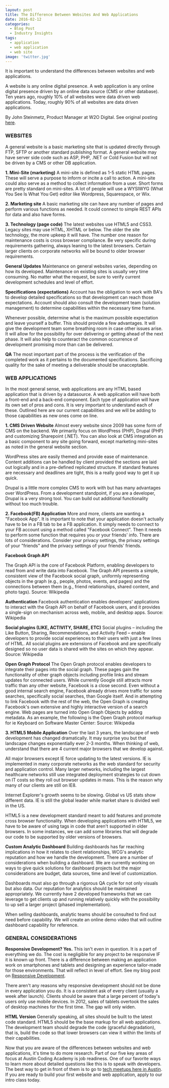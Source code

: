 ```yaml
---
layout: post
title: The Difference Between Websites And Web Applications
date: 2016-02-12
categories:
  - Blog Post
  - Industry Insights
tags:
  - application
  - web application
  - web site
image: 'twitter.jpg'
---
```



It is important to understand the differences between websites and web applications.

A website is any online digital presence. A web application is any online digital presence driven by an online data source (CMS or other database). Ten years ago, roughly 10% of all websites were data driven web applications. Today, roughly 90% of all websites are data driven applications.

By John Steinmetz, Product Manager at W2O Digital. See original posting [here](http://johnsteinmetz.net/the-difference-between-a-website-and-a-web-application-it-matters/).



### WEBSITES

A general website is a basic marketing site that is updated directly through FTP, SFTP or another standard publishing format. A general website may have server side code such as ASP, PHP, .NET or Cold Fusion but will not be driven by a CMS or other DB application.


**1. Mini-Site (marketing)**
A mini-site is defined as 1-5 static HTML pages. These will serve a purpose to inform or incite a call to action. A mini-site could also serve as a method to collect information from a user. Short forms are pretty standard on mini-sites. A lot of people will use a WYSIWYG (What You See Is What You Get) editor like Wordpress, Squarespace, or Wix.

**2. Marketing site**
A basic marketing site can have any number of pages and perform various functions as needed. It could connect to simple REST APIs for data and also have forms.

**3. Technology (page code)**
The latest websites use HTML5 and CSS3. Legacy sites may use HTML, XHTML or below. The older the site technology, the more upkeep it will have. The number one reason for maintenance costs is cross browser compliance. Be very specific during requirements gathering, always leaning to the latest browsers. Certain larger clients on corporate networks will be bound to older browser requirements.

**General Updates**
Maintenance on general websites varies, depending on how its developed. Maintenance on existing sites is usually very time consuming. No matter what the request, be sure to verify current development schedules and level of effort.

**Specifications (expectations)**
Account has the obligation to work with BA's to develop detailed specifications so that development can reach those expectations. Account should also consult the development team (solution management) to determine capabilities within the necessary time frame.

Whenever possible, determine what is the maximum possible expectation and leave yourself a buffer. This should provide a few advantages. It will give the development team some breathing room in case other issues arise. It will allow for the possibility for over delivering or getting ahead of the next phase. It will also help to counteract the common occurrence of development promising more than can be delivered.

**QA**
The most important part of the process is the verification of the completed work as it pertains to the documented specifications. Sacrificing quality for the sake of meeting a deliverable should be unacceptable.



### **WEB APPLICATIONS**

In the most general sense, web applications are any HTML based application that is driven by a datasource. A web application will have both a front-end and a back-end component. Each type of application will have its own set of pros and cons. It is very important to understand each of these. Outlined here are our current capabilities and we will be adding to those capabilities as new ones come on line.

**1. CMS Driven Website**
Almost every website since 2009 has some form of CMS on the backend. We primarily focus on WordPress (PHP), Drupal (PHP) and customizing Sharepoint (.NET). You can also look at CMS integration as a basic component to any site going forward, except marketing mini-sites as noted in the general website section.

WordPress sites are easily themed and provide ease of maintenance. Content additions can be handled by client provided the sections are laid out logically and in a pre-defined replicated structure. If standard features are necessary and deadlines are tight, this is a really good way to get it up quick.

Drupal is a little more complex CMS to work with but has many advantages over WordPress. From a development standpoint, if you are a developer, Drupal is a very strong tool. You can build out additional functionality without too much trouble.

**2. Facebook(FB) Application**
More and more, clients are wanting a "Facebook App". It is important to note that your application doesn't actually have to be in a FB tab to be a FB application. It simply needs to connect to your FB account using a method called "Facebook Connect". Then it needs to perform some function that requires you or your friends' info. There are lots of considerations. Consider your privacy settings, the privacy settings of your "friends" and the privacy settings of your friends' friends.

**Facebook Graph API**

The Graph API is the core of Facebook Platform, enabling developers to read from and write data into Facebook. The Graph API presents a simple, consistent view of the Facebook social graph, uniformly representing objects in the graph (e.g., people, photos, events, and pages) and the connections between them (e.g., friend relationships, shared content, and photo tags). Source: Wikipedia

**Authentication**
Facebook authentication enables developers' applications to interact with the Graph API on behalf of Facebook users, and it provides a single-sign on mechanism across web, mobile, and desktop apps. Source: Wikipedia

**Social plugins (LIKE, ACTIVITY, SHARE, ETC)**
Social plugins – including the Like Button, Sharing, Recommendations, and Activity Feed – enable developers to provide social experiences to their users with just a few lines of HTML. All social plugins are extensions of Facebook and are specifically designed so no user data is shared with the sites on which they appear. Source: Wikipedia

**Open Graph Protocol**
The Open Graph protocol enables developers to integrate their pages into the social graph. These pages gain the functionality of other graph objects including profile links and stream updates for connected users. While currently Google still attracts more traffic than any other website, Facebook is a close second. Even without a good internal search engine, Facebook already drives more traffic for some searches, specifically social searches, than Google itself. And in attempting to link Facebook with the rest of the web, the Open Graph is creating Facebook's own extensive and highly interactive version of a search engine. Web pages are turned into Open Graph Objects by adding metadata. As an example, the following is the Open Graph protocol markup for ie Keyboard on Software Master Center: Source: Wikipedia


**3. HTML5 Mobile Application**
Over the last 3 years, the landscape of web development has changed dramatically. It may surprise you but that landscape changes exponentially ever 2-3 months. When thinking of web, understand that there are 4 current major browsers that we develop against.

All major browsers except IE force updating to the latest versions. IE is implemented in many corporate networks as the web standard for security and application control. Many larger networks, including the largest healthcare networks still use integrated deployment strategies to cut down on IT costs so they roll out browser updates in mass. This is the reason why many of our clients are still on IE8.

Internet Explorer's growth seems to be slowing. Global vs US stats show different data. IE is still the global leader while market share is divided well in the US.

HTML5 is a new development standard meant to add features and promote cross browser functionality. When developing applications with HTML5, we have to be aware of using tags in code that aren't supported in older browsers. In some instances, we can add some libraries that will degrade our code to be supported by older versions of browsers.


**Custom Analytic Dashboard**
Building dashboards has far reaching implications in how it relates to client relationships, WCG's analytic reputation and how we handle the development. There are a number of considerations when building a dashboard. We are currently working on ways to give quick solutions for dashboard projects but the major considerations are budget, data sources, time and level of customization.

Dashboards must also go through a rigorous QA cycle for not only visuals but also data. Our reputation for analytics should be maintained appropriately. We currently have 2 developed frameworks that we can leverage to get clients up and running relatively quickly with the possibility to up sell a larger project (phased implementation).

When selling dashboards, analytic teams should be consulted to find out need before capability. We will create an online demo video that will outline dashboard capability for reference.



### **GENERAL CONSIDERATIONS**


**Responsive Development? Yes.**
This isn't even in question. It is a part of everything we do. The cost is negligible for any project to be responsive IF it is known up front. There is a difference between making an application work on smartphones and tablets and designing an experience tailor-made for those environments. That will reflect in level of effort. See my blog post on [Responsive Development](http://www.johnsteinmetz.net/responsive-design-alternative-content-is-important/).

There aren't any reasons why responsive development should not be done in every application you do. It is a consistent ask of every client (usually a week after launch). Clients should be aware that a large percent of today's users only use mobile devices. In 2012, sales of tablets overtook the sales of desktop machines for the first time. The gap will only widen.


**HTML Version**
Generally speaking, all sites should be built to the latest code standard. HTML5 should be the base markup for all web applications. The development team should degrade the code (graceful degradation), that is, build the code so that lower browsers can view it within the limits of their capabilities.


Now that you are aware of the differences between websites and web applications, it's time to do more research. Part of our five key areas of focus at Austin Coding Academy is job readiness. One of our favorite ways to learn more about detailed questions like this is to speak with developers. The best way to get in front of them is to go to [tech meetups here in Austin](https://www.meetup.com/topics/technology/us/tx/austin/). If you are ready to build your first website and web application, apply to our intro class today.
